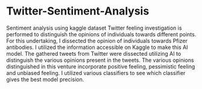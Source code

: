 # Twitter-Sentiment-Analysis
Sentiment analysis using kaggle dataset
Twitter feeling investigation is performed to distinguish the opinions of individuals towards different points. For this undertaking, I dissected the opinion of individuals towards Pfizer antibodies. I utilized the information accessible on Kaggle to make this AI model. The gathered tweets from Twitter were dissected utilizing AI to distinguish the various opinions present in the tweets. The various opinions distinguished in this venture incorporate positive feeling, pessimistic feeling and unbiased feeling. I utilized various classifiers to see which classifier gives the best model precision.
